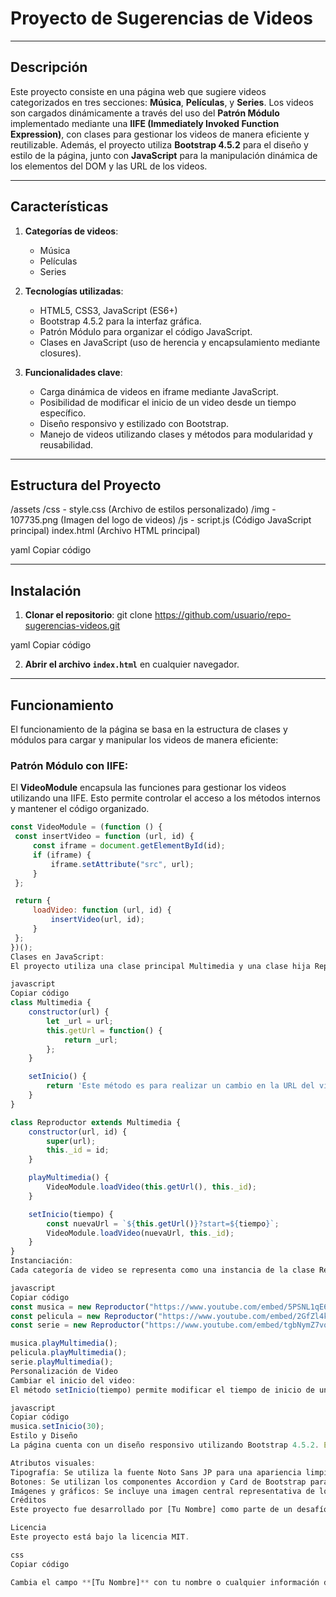 # Proyecto de Sugerencias de Videos

---

## Descripción

Este proyecto consiste en una página web que sugiere videos categorizados en tres secciones: **Música**, **Películas**, y **Series**. Los videos son cargados dinámicamente a través del uso del **Patrón Módulo** implementado mediante una **IIFE (Immediately Invoked Function Expression)**, con clases para gestionar los videos de manera eficiente y reutilizable. Además, el proyecto utiliza **Bootstrap 4.5.2** para el diseño y estilo de la página, junto con **JavaScript** para la manipulación dinámica de los elementos del DOM y las URL de los videos.

---

## Características

1. **Categorías de videos**:
    - Música
    - Películas
    - Series

2. **Tecnologías utilizadas**:
    - HTML5, CSS3, JavaScript (ES6+)
    - Bootstrap 4.5.2 para la interfaz gráfica.
    - Patrón Módulo para organizar el código JavaScript.
    - Clases en JavaScript (uso de herencia y encapsulamiento mediante closures).

3. **Funcionalidades clave**:
    - Carga dinámica de videos en iframe mediante JavaScript.
    - Posibilidad de modificar el inicio de un video desde un tiempo específico.
    - Diseño responsivo y estilizado con Bootstrap.
    - Manejo de videos utilizando clases y métodos para modularidad y reusabilidad.

---

## Estructura del Proyecto

/assets /css - style.css (Archivo de estilos personalizado) /img - 107735.png (Imagen del logo de videos) /js - script.js (Código JavaScript principal) index.html (Archivo HTML principal)

yaml
Copiar código

---

## Instalación

1. **Clonar el repositorio**:
git clone https://github.com/usuario/repo-sugerencias-videos.git

yaml
Copiar código

2. **Abrir el archivo `index.html`** en cualquier navegador.

---

## Funcionamiento

El funcionamiento de la página se basa en la estructura de clases y módulos para cargar y manipular los videos de manera eficiente:

### Patrón Módulo con IIFE:
El **VideoModule** encapsula las funciones para gestionar los videos utilizando una IIFE. Esto permite controlar el acceso a los métodos internos y mantener el código organizado.

```javascript
const VideoModule = (function () {
 const insertVideo = function (url, id) {
     const iframe = document.getElementById(id);
     if (iframe) {
         iframe.setAttribute("src", url);
     }
 };

 return {
     loadVideo: function (url, id) {
         insertVideo(url, id);
     }
 };
})();
Clases en JavaScript:
El proyecto utiliza una clase principal Multimedia y una clase hija Reproductor, que permite la carga y control de los videos. La URL de los videos está protegida mediante un closure.

javascript
Copiar código
class Multimedia {
    constructor(url) {
        let _url = url;
        this.getUrl = function() {
            return _url;
        };
    }

    setInicio() {
        return 'Este método es para realizar un cambio en la URL del video';
    }
}

class Reproductor extends Multimedia {
    constructor(url, id) {
        super(url);
        this._id = id;
    }

    playMultimedia() {
        VideoModule.loadVideo(this.getUrl(), this._id);
    }

    setInicio(tiempo) {
        const nuevaUrl = `${this.getUrl()}?start=${tiempo}`;
        VideoModule.loadVideo(nuevaUrl, this._id);
    }
}
Instanciación:
Cada categoría de video se representa como una instancia de la clase Reproductor, y se invoca el método playMultimedia para cargar el video correspondiente.

javascript
Copiar código
const musica = new Reproductor("https://www.youtube.com/embed/5PSNL1qE6VY", "musica");
const pelicula = new Reproductor("https://www.youtube.com/embed/2GfZl4kuVNI", "peliculas");
const serie = new Reproductor("https://www.youtube.com/embed/tgbNymZ7vqY", "series");

musica.playMultimedia();
pelicula.playMultimedia();
serie.playMultimedia();
Personalización de Video
Cambiar el inicio del video:
El método setInicio(tiempo) permite modificar el tiempo de inicio de un video. Por ejemplo, el siguiente código configura que el video de música comience en el segundo 30:

javascript
Copiar código
musica.setInicio(30);
Estilo y Diseño
La página cuenta con un diseño responsivo utilizando Bootstrap 4.5.2. Esto asegura que se vea correctamente en dispositivos de cualquier tamaño. Los elementos clave como el encabezado, botones de colapso, y los iframes están correctamente alineados y estilizados.

Atributos visuales:
Tipografía: Se utiliza la fuente Noto Sans JP para una apariencia limpia y moderna.
Botones: Se utilizan los componentes Accordion y Card de Bootstrap para la navegación entre categorías.
Imágenes y gráficos: Se incluye una imagen central representativa de los videos.
Créditos
Este proyecto fue desarrollado por [Tu Nombre] como parte de un desafío de desarrollo web. Si tienes algún comentario o pregunta, no dudes en contactarme.

Licencia
Este proyecto está bajo la licencia MIT.

css
Copiar código

Cambia el campo **[Tu Nombre]** con tu nombre o cualquier información de contacto que desees agregar.
